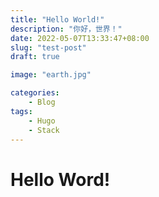 ```yaml
---
title: "Hello World!"
description: "你好，世界！"
date: 2022-05-07T13:33:47+08:00
slug: "test-post"
draft: true

image: "earth.jpg"

categories:
    - Blog
tags:
    - Hugo
    - Stack 
---
```

# Hello Word!